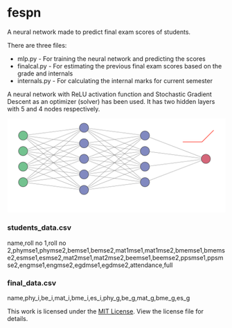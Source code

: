 # fespn
A neural network made to predict final exam scores of students.

There are three files:
- mlp.py - For training the neural network and predicting the scores
- finalcal.py - For estimating the previous final exam scores based on the grade and internals
- internals.py - For calculating the internal marks for current semester

A neural network with ReLU activation function and Stochastic Gradient Descent as an optimizer (solver) has been used. It has two hidden layers with 5 and 4 nodes respectively.

![Neural Network diagram](assets/nn.png)

### students_data.csv
name,roll no 1,roll no 2,phymse1,phymse2,bemse1,bemse2,mat1mse1,mat1mse2,bmemse1,bmemse2,esmse1,esmse2,mat2mse1,mat2mse2,beemse1,beemse2,ppsmse1,ppsmse2,engmse1,engmse2,egdmse1,egdmse2,attendance,full

### final_data.csv
name,phy_i,be_i,mat_i,bme_i,es_i,phy_g,be_g,mat_g,bme_g,es_g

This work is licensed under the [MIT License](/LICENSE). View the license file for details.